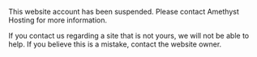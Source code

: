 This website account has been suspended. Please contact Amethyst Hosting for more information.

If you contact us regarding a site that is not yours, we will not be able to help. If you believe this is a mistake, contact the website owner.